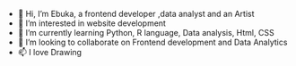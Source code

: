 - 👋 Hi, I’m Ebuka, a frontend  developer ,data analyst and an Artist
- 👀 I’m interested in website development
- 🌱 I’m currently learning Python, R language, Data analysis, Html, CSS
- 💞️ I’m looking to collaborate on Frontend development and Data Analytics
- 📫 I love Drawing

<!---
Ebuksmaduks/Ebuksmaduks is a ✨ special ✨ repository because its `README.md` (this file) appears on your GitHub profile.
You can click the Preview link to take a look at your changes.
--->
